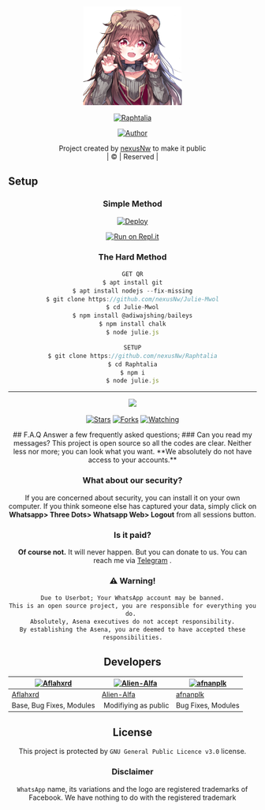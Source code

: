 
<div align="center">
  <img border-radius: 15px src="Raphtalia.full.2558944.png" width="200" height="200"/>
  <p align="center">
<a href="#"><img title="Raphtalia" src="https://img.shields.io/badge/Raphtalia-green?colorA=%23ff0000&colorB=%23017e40&style=for-the-badge"></a>
</p>
  <p align="center">
<a href="https://github.com/nexusNw"><img title="Author" src="https://img.shields.io/badge/Author-nexusNw-/Raphtalia?color=blue&style=for-the-badge&logo=whatsapp"></a>
</p>
</div>
<p align="center">
Project created by <a href="https://github.com/nexusNw">nexusNw</a> to make it public
    <br>
       | © |
        Reserved |
    <br> 
</p>

## Setup
<div align="center">

  ### Simple Method
  
[![Deploy](https://www.herokucdn.com/deploy/button.svg)](https://heroku.com/deploy?template=https://github.com/nexusNw/Julie-Mwol) 
  
[![Run on Repl.it](https://repl.it/badge/github/quiec/whatsAlfa)](https://replit.com/@Farhandqz/JulieMwol)
  
### The Hard Method
```js
GET QR
$ apt install git
$ apt install nodejs --fix-missing
$ git clone https://github.com/nexusNw/Julie-Mwol
$ cd Julie-Mwol
$ npm install @adiwajshing/baileys
$ npm install chalk
$ node julie.js
```
      
```js
SETUP
$ git clone https://github.com/nexusNw/Raphtalia
$ cd Raphtalia
$ npm i
$ node julie.js
```

----

  <p align="center">
  <a href="httsp://github.com/nexusNw/Raphtalia">
    
<a href="https://github.com/nexusNw/followers">
<img src="https://img.shields.io/github/repo-size/nexusNw/Julie-Mwol?color=green&label=Repo%20total%20size&style=plastic">
<p align="center">
<a href="https://github.com/nexusNw/followers"
<img title="Followers" src="https://img.shields.io/github/followers/nexusNw?color=blue&style=flat-square"></a>
<a href="https://github.com/nexusNw/Raphtalia/stargazers/"><img title="Stars" src="https://img.shields.io/github/stars/nexusNw/Raphtalia?color=blue&style=flat-square"></a>
<a href="https://github.com/nexusNw/Raphtalia/network/members"><img title="Forks" src="https://img.shields.io/github/forks/nexusNw/Raphtalia?color=blue&style=flat-square"></a>
<a href="https://github.com/nexusNw/Raphtalia/watchers"><img title="Watching" src="https://img.shields.io/github/watchers/nexusNw/Raphtalia?label=Watchers&color=blue&style=flat-square"></a>
</p>
## F.A.Q
Answer a few frequently asked questions;
### Can you read my messages?
This project is open source so all the codes are clear. Neither less nor more; you can look what you want. **We absolutely do not have access to your accounts.**

### What about our security?
If you are concerned about security, you can install it on your own computer. If you think someone else has captured your data, simply click on **Whatsapp> Three Dots> Whatsapp Web> Logout** from all sessions button.

### Is it paid?
**Of course not.** It will never happen. But you can donate to us. You can reach me via [Telegram](https://t.me/fusuf) .

### ⚠️ Warning! 
```
Due to Userbot; Your WhatsApp account may be banned.
This is an open source project, you are responsible for everything you do. 
Absolutely, Asena executives do not accept responsibility.
By establishing the Asena, you are deemed to have accepted these responsibilities.
```
  
## Developers
  <div align="center">
    
  [![Aflahxrd](https://github.com/nexusNw.png?size=100)](https://github.com/nexusNw) |  [![Alien-Alfa](https://github.com/Alien-alfa.png?size=100)](https://github.com/AI-VIKI) | [![afnanplk](https://github.com/afnanplk.png?size=100)](https://github.com/afnanplk) 
----|----|----
[Aflahxrd](https://github.com/nexusNw)  | [Alien-Alfa](https://github.com/Farhan-dqz) | [afnanplk](https://github.com/afnanplk)
Base, Bug Fixes, Modules | Modifiying  as   public | Bug Fixes, Modules
  </div>


## License
This project is protected by `GNU General Public Licence v3.0` license.

### Disclaimer
`WhatsApp` name, its variations and the logo are registered trademarks of Facebook. We have nothing to do with the registered trademark


